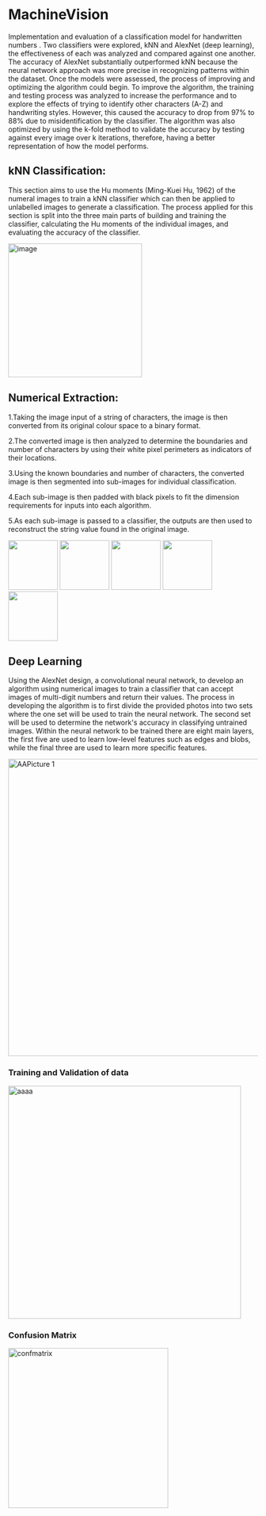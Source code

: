 # MachineVision

Implementation and evaluation of a classification model for handwritten numbers . Two classifiers were explored, kNN and AlexNet (deep learning), the effectiveness of each was analyzed and compared against one another. The accuracy of AlexNet substantially outperformed kNN because the neural network approach was more precise in recognizing patterns within the dataset. Once the models were assessed, the process of improving and optimizing the algorithm could begin. To improve the algorithm, the training and testing process was analyzed to increase the performance and to explore the effects of trying to identify other characters (A-Z) and handwriting styles. However, this caused the accuracy to drop from 97% to 88% due to misidentification by the classifier. The algorithm was also optimized by using the k-fold method to validate the accuracy by testing against every image over k iterations, therefore, having a better representation of how the model performs. 
## **kNN Classification:**


This section aims to use the Hu moments (Ming-Kuei Hu, 1962) of the numeral images to train a kNN classifier which can then be applied to unlabelled images to generate a classification. The process applied for this section is split into the three main parts of building and training the classifier, calculating the Hu moments of the individual images, and evaluating the accuracy of the classifier.

<img width="270" alt="image" src="https://user-images.githubusercontent.com/90009399/200141442-75768246-dac4-4002-b39d-e550ecfc68c8.png">

## Numerical Extraction:

1.Taking the image input of a string of characters, the image is then converted from its original colour space to a binary format.

2.The converted image is then analyzed to determine the boundaries and number of characters by using their white pixel perimeters as indicators of their locations.

3.Using the known boundaries and number of characters, the converted image is then segmented into sub-images for individual classification.

4.Each sub-image is then padded with black pixels to fit the dimension requirements for inputs into each algorithm.

5.As each sub-image is passed to a classifier, the outputs are then used to reconstruct the string value found in the original image.


<img src="https://user-images.githubusercontent.com/90009399/200142101-febff13d-1d89-4366-8cac-09d326e0960f.png" width="100" height="100" /> <img src="https://user-images.githubusercontent.com/90009399/200142104-84d9b87f-01e7-4814-b0ff-6fe59d8c4a69.png" width="100" height="100" /> <img src="https://user-images.githubusercontent.com/90009399/200142105-150b7336-a5d9-4780-ad2d-aec4c97d71bb.png" width="100" height="100" /> <img src="https://user-images.githubusercontent.com/90009399/200142106-f8b320e4-1aad-4a8e-be03-2e549d73b0b3.png" width="100" height="100" /> <img src="https://user-images.githubusercontent.com/90009399/200142107-1607c290-a247-4df0-b026-87a29d538d6d.png" width="100" height="100" />







## Deep Learning

Using the AlexNet design, a convolutional neural network, to develop an algorithm using numerical images to train a classifier that can accept images of multi-digit numbers and return their values. The process in developing the algorithm is to first divide the provided photos into two sets where the one set will be used to train the neural network. The second set will be used to determine the network's accuracy in classifying untrained images. Within the neural network to be trained there are eight main layers, the first five are used to learn low-level features such as edges and blobs, while the final three are used to learn more specific features.

<img width="600" alt="AAPicture 1" src="https://user-images.githubusercontent.com/90009399/200141945-57c8fa67-b18d-475a-a13d-8f4343cb9d23.png">


### Training and Validation of data

<img width="470" alt="aaaa" src="https://user-images.githubusercontent.com/90009399/200143123-30ef9010-9235-4714-acdf-d2a499c08fe9.png">

### Confusion Matrix
<img width="323" alt="confmatrix" src="https://user-images.githubusercontent.com/90009399/200143124-e85a987f-721e-48f8-8b16-e699ae20b84c.png">












